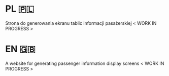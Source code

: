 # PL 🇵🇱
Strona do generowania ekranu tablic informacji pasażerskiej
< WORK IN PROGRESS > 
# EN 🇬🇧
A website for generating passenger information display screens
< WORK IN PROGRESS > 
